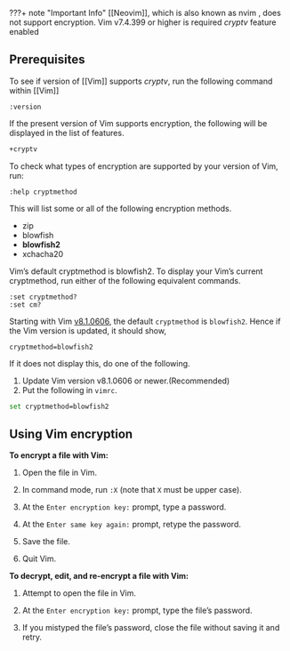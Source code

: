 ???+ note "Important Info"
	[[Neovim]], which is also known as nvim , does not support encryption.
	Vim v7.4.399 or higher is required 
	*cryptv* feature enabled

## Prerequisites
To see if version of [[Vim]] supports *cryptv*, run the following command within [[Vim]]
```vim
:version
```

If the present version of Vim supports encryption, the following will be displayed in the list of features.
```txt
+cryptv
```

To check what types of encryption are supported by your version of Vim, run:
```vim
:help cryptmethod
```

This will list some or all of the following encryption methods.
- zip
- blowfish
- **blowfish2**
- xchacha20

Vim’s default cryptmethod is blowfish2. To display your Vim’s current cryptmethod, run either of the following equivalent commands.
```vim
:set cryptmethod?
:set cm?
```

Starting with Vim [v8.1.0606](https://github.com/vim/vim/releases/tag/v8.1.0606), the default `cryptmethod` is `blowfish2`. Hence if the Vim version is updated, it should show, 
```vim
cryptmethod=blowfish2
```

If it does not display this, do one of the following.
1. Update Vim version v8.1.0606⁠ or newer.⁠(Recommended)
2. Put the following in `vimrc`.
```bash
set cryptmethod=blowfish2
```

## Using Vim encryption 
**To encrypt a file with Vim:**

1.  Open the file in Vim.
    
2.  In command mode, run `:X` (note that `X` must be upper case).
    
3.  At the `Enter encryption key:` prompt, type a password.
    
4.  At the `Enter same key again:` prompt, retype the password.
    
5.  Save the file.
    
6.  Quit Vim.

**To decrypt, edit, and re-encrypt a file with Vim:**

1.  Attempt to open the file in Vim.
    
2.  At the `Enter encryption key:` prompt, type the file’s password.
    
3.  If you mistyped the file’s password, close the file without saving it and retry. 
